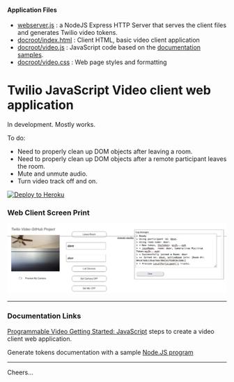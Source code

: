 #### Application Files

+ [webserver.js](webserver.js) : a NodeJS Express HTTP Server that serves the client files 
and generates Twilio video tokens.
+ [docroot/index.html](docroot/index.html) : Client HTML, basic video client application
+ [docroot/video.js](docroot/video.js) : JavaScript code based on the
[documentation samples](https://www.twilio.com/docs/video/javascript-getting-started).
+ [docroot/video.css](docroot/video.css) : Web page styles and formatting

# Twilio JavaScript Video client web application 

In development. Mostly works.

To do:
+ Need to properly clean up DOM objects after leaving a room.
+ Need to properly clean up DOM objects after a remote participant leaves the room.
+ Mute and unmute audio.
+ Turn video track off and on.

[![Deploy to Heroku](https://www.herokucdn.com/deploy/button.svg)](https://heroku.com/deploy?template=https://github.com/tigerfarm/tfpvideo)

### Web Client Screen Print

<img src="videoclient01.jpg" width="600"/>

--------------------------------------------------------------------------------
### Documentation Links

[Programmable Video Getting Started: JavaScript](https://www.twilio.com/docs/video/javascript-getting-started)
steps to create a video client web application.

Generate tokens documentation with a sample
[Node.JS program](https://www.twilio.com/docs/iam/access-tokens?code-sample=code-create-an-access-token-for-video&code-language=Node.js&code-sdk-version=3.x)

--------------------------------------------------------------------------------

Cheers...
